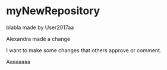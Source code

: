 # myNewRepository
blabla
made by User2017aa

Alexandra made a change



I want to make some changes that others approve or comment.

Aaaaaaaa

